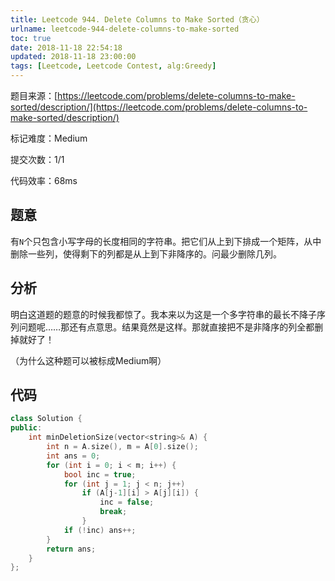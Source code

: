 ```yaml
---
title: Leetcode 944. Delete Columns to Make Sorted（贪心）
urlname: leetcode-944-delete-columns-to-make-sorted
toc: true
date: 2018-11-18 22:54:18
updated: 2018-11-18 23:00:00
tags: [Leetcode, Leetcode Contest, alg:Greedy]
---
```


题目来源：[https://leetcode.com/problems/delete-columns-to-make-sorted/description/](https://leetcode.com/problems/delete-columns-to-make-sorted/description/)

标记难度：Medium

提交次数：1/1

代码效率：68ms

## 题意

有`N`个只包含小写字母的长度相同的字符串。把它们从上到下排成一个矩阵，从中删除一些列，使得剩下的列都是从上到下非降序的。问最少删除几列。

## 分析

明白这道题的题意的时候我都惊了。我本来以为这是一个多字符串的最长不降子序列问题呢……那还有点意思。结果竟然是这样。那就直接把不是非降序的列全都删掉就好了！

（为什么这种题可以被标成Medium啊）

## 代码

```cpp
class Solution {
public:
    int minDeletionSize(vector<string>& A) {
        int n = A.size(), m = A[0].size();
        int ans = 0;
        for (int i = 0; i < m; i++) {
            bool inc = true;
            for (int j = 1; j < n; j++)
                if (A[j-1][i] > A[j][i]) {
                    inc = false;
                    break;
                }
            if (!inc) ans++;
        }
        return ans;
    }
};
```